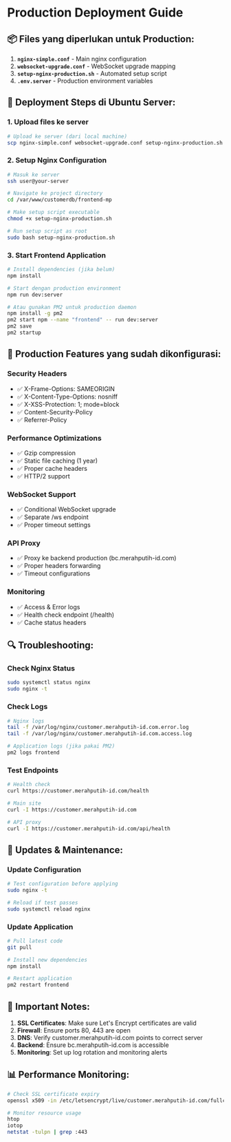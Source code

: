 # Production Deployment Guide

## 📦 Files yang diperlukan untuk Production:

1. **`nginx-simple.conf`** - Main nginx configuration
2. **`websocket-upgrade.conf`** - WebSocket upgrade mapping
3. **`setup-nginx-production.sh`** - Automated setup script
4. **`.env.server`** - Production environment variables

## 🚀 Deployment Steps di Ubuntu Server:

### 1. Upload files ke server
```bash
# Upload ke server (dari local machine)
scp nginx-simple.conf websocket-upgrade.conf setup-nginx-production.sh .env.server user@your-server:/var/www/customerdb/frontend-mp/
```

### 2. Setup Nginx Configuration
```bash
# Masuk ke server
ssh user@your-server

# Navigate ke project directory
cd /var/www/customerdb/frontend-mp

# Make setup script executable
chmod +x setup-nginx-production.sh

# Run setup script as root
sudo bash setup-nginx-production.sh
```

### 3. Start Frontend Application
```bash
# Install dependencies (jika belum)
npm install

# Start dengan production environment
npm run dev:server

# Atau gunakan PM2 untuk production daemon
npm install -g pm2
pm2 start npm --name "frontend" -- run dev:server
pm2 save
pm2 startup
```

## 🔧 Production Features yang sudah dikonfigurasi:

### Security Headers
- ✅ X-Frame-Options: SAMEORIGIN
- ✅ X-Content-Type-Options: nosniff
- ✅ X-XSS-Protection: 1; mode=block
- ✅ Content-Security-Policy
- ✅ Referrer-Policy

### Performance Optimizations
- ✅ Gzip compression
- ✅ Static file caching (1 year)
- ✅ Proper cache headers
- ✅ HTTP/2 support

### WebSocket Support
- ✅ Conditional WebSocket upgrade
- ✅ Separate /ws endpoint
- ✅ Proper timeout settings

### API Proxy
- ✅ Proxy ke backend production (bc.merahputih-id.com)
- ✅ Proper headers forwarding
- ✅ Timeout configurations

### Monitoring
- ✅ Access & Error logs
- ✅ Health check endpoint (/health)
- ✅ Cache status headers

## 🔍 Troubleshooting:

### Check Nginx Status
```bash
sudo systemctl status nginx
sudo nginx -t
```

### Check Logs
```bash
# Nginx logs
tail -f /var/log/nginx/customer.merahputih-id.com.error.log
tail -f /var/log/nginx/customer.merahputih-id.com.access.log

# Application logs (jika pakai PM2)
pm2 logs frontend
```

### Test Endpoints
```bash
# Health check
curl https://customer.merahputih-id.com/health

# Main site
curl -I https://customer.merahputih-id.com

# API proxy
curl -I https://customer.merahputih-id.com/api/health
```

## 🔄 Updates & Maintenance:

### Update Configuration
```bash
# Test configuration before applying
sudo nginx -t

# Reload if test passes
sudo systemctl reload nginx
```

### Update Application
```bash
# Pull latest code
git pull

# Install new dependencies
npm install

# Restart application
pm2 restart frontend
```

## 🚨 Important Notes:

1. **SSL Certificates**: Make sure Let's Encrypt certificates are valid
2. **Firewall**: Ensure ports 80, 443 are open
3. **DNS**: Verify customer.merahputih-id.com points to correct server
4. **Backend**: Ensure bc.merahputih-id.com is accessible
5. **Monitoring**: Set up log rotation and monitoring alerts

## 📊 Performance Monitoring:

```bash
# Check SSL certificate expiry
openssl x509 -in /etc/letsencrypt/live/customer.merahputih-id.com/fullchain.pem -text -noout | grep "Not After"

# Monitor resource usage
htop
iotop
netstat -tulpn | grep :443
```
